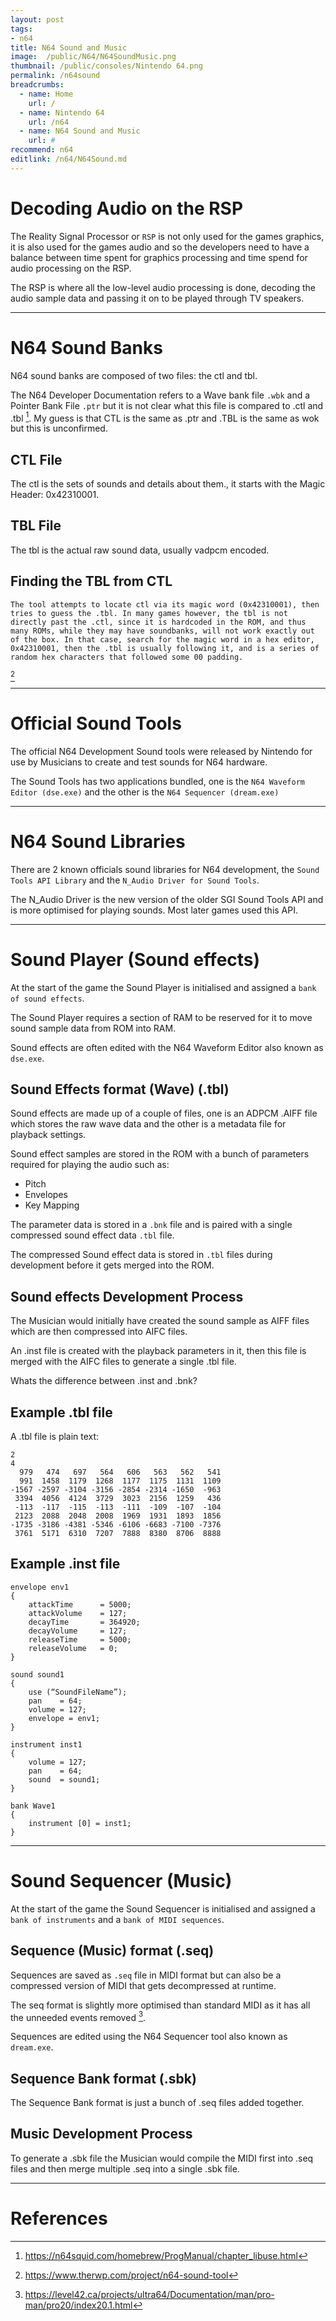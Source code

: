 ```yaml
---
layout: post
tags: 
- n64
title: N64 Sound and Music
image:  /public/N64/N64SoundMusic.png
thumbnail: /public/consoles/Nintendo 64.png
permalink: /n64sound
breadcrumbs:
  - name: Home
    url: /
  - name: Nintendo 64
    url: /n64
  - name: N64 Sound and Music
    url: #
recommend: n64
editlink: /n64/N64Sound.md
---
```


# Decoding Audio on the RSP
The Reality Signal Processor or `RSP` is not only used for the games graphics, it is also used for the games audio and so the developers need to have a balance between time spent for graphics processing and time spend for audio processing on the RSP.

The RSP is where all the low-level audio processing is done, decoding the audio sample data and passing it on to be played through TV speakers.

---

# N64 Sound Banks
N64 sound banks are composed of two files: the ctl and tbl. 

The N64 Developer Documentation refers to a Wave bank file `.wbk` and a Pointer Bank File `.ptr` but it is not clear what this file is compared to .ctl and .tbl [^1]. My guess is that CTL is the same as .ptr and .TBL is the same as wok but this is unconfirmed. 

## CTL File
The ctl is the sets of sounds and details about them., it starts with the Magic Header: 0x42310001. 

## TBL File
The tbl is the actual raw sound data, usually vadpcm encoded. 

## Finding the TBL from CTL
```
The tool attempts to locate ctl via its magic word (0x42310001), then tries to guess the .tbl. In many games however, the tbl is not directly past the .ctl, since it is hardcoded in the ROM, and thus many ROMs, while they may have soundbanks, will not work exactly out of the box. In that case, search for the magic word in a hex editor, 0x42310001, then the .tbl is usually following it, and is a series of random hex characters that followed some 00 padding. 
```
[^2]

---

# Official Sound Tools
The official N64 Development Sound tools were released by Nintendo for use by Musicians to create and test sounds for N64 hardware.

The Sound Tools has two applications bundled, one is the `N64 Waveform Editor (dse.exe)` and the other is the `N64 Sequencer (dream.exe)`

---

# N64 Sound Libraries
There are 2 known officials sound libraries for N64 development, the `Sound Tools API Library` and the `N_Audio Driver for Sound Tools`.

The N_Audio Driver is the new version of the older SGI Sound Tools API and is more optimised for playing sounds. Most later games used this API.

---

# Sound Player (Sound effects)
At the start of the game the Sound Player is initialised and assigned a `bank of sound effects`.

The Sound Player requires a section of RAM to be reserved for it to move sound sample data from ROM into RAM.

Sound effects are often edited with the N64 Waveform Editor also known as `dse.exe`.

## Sound Effects format (Wave) (.tbl)
Sound effects are made up of a couple of files, one is an ADPCM .AIFF file which stores the raw wave data and the other is a metadata file for playback settings.

Sound effect samples are stored in the ROM with a bunch of parameters required for playing the audio such as:
* Pitch
* Envelopes
* Key Mapping

The parameter data is stored in a `.bnk` file and is paired with a single compressed sound effect data `.tbl` file.

The compressed Sound effect data is stored in `.tbl` files during development before it gets merged into the ROM.

## Sound effects Development Process
The Musician would initially have created the sound sample as AIFF files which are then compressed into AIFC files.

An .inst file is created with the playback parameters in it, then this file is merged with the AIFC files to generate a single .tbl file.

Whats the difference between .inst and .bnk?

## Example .tbl file
A .tbl file is plain text:
```
2
4
  979   474   697   564   606   563   562   541 
  991  1458  1179  1268  1177  1175  1131  1109 
-1567 -2597 -3104 -3156 -2854 -2314 -1650  -963 
 3394  4056  4124  3729  3023  2156  1259   436 
 -113  -117  -115  -113  -111  -109  -107  -104 
 2123  2088  2048  2008  1969  1931  1893  1856 
-1735 -3186 -4381 -5346 -6106 -6683 -7100 -7376 
 3761  5171  6310  7207  7888  8380  8706  8888 
```

## Example .inst file
```
envelope env1
{
    attackTime		= 5000;
    attackVolume	= 127;
    decayTime		= 364920;
    decayVolume		= 127;
    releaseTime		= 5000;
    releaseVolume	= 0;
}

sound sound1
{
    use (“SoundFileName”);    
    pan    = 64;
    volume = 127;
    envelope = env1;
}

instrument inst1
{
    volume = 127;
    pan    = 64;
    sound  = sound1;
}

bank Wave1
{
    instrument [0] = inst1;
}
```

---

# Sound Sequencer (Music)
At the start of the game the Sound Sequencer is initialised and assigned a `bank of instruments` and a `bank of MIDI sequences`.

## Sequence (Music) format (.seq)
Sequences are saved as `.seq` file in MIDI format but can also be a compressed version of MIDI that gets decompressed at runtime.

The seq format is slightly more optimised than standard MIDI as it has all the unneeded events removed [^3].

Sequences are edited using the N64 Sequencer tool also known as `dream.exe`.

## Sequence Bank format (.sbk)
The Sequence Bank format is just a bunch of .seq files added together.

## Music Development Process
To generate a .sbk file the Musician would compile the MIDI first into .seq files and then merge multiple .seq into a single .sbk file.

---

# References
[^1]: https://n64squid.com/homebrew/ProgManual/chapter_libuse.html
[^2]: https://www.therwp.com/project/n64-sound-tool 
[^3]: https://level42.ca/projects/ultra64/Documentation/man/pro-man/pro20/index20.1.html
